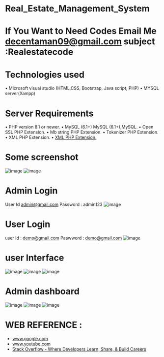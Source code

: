 # Real_Estate_Management_System
# If You Want to Need Codes Email Me decentaman09@gmail.com subject :Realestatecode
# Technologies used 
•	Microsoft visual studio (HTML,CSS, Bootstrap, Java script, PHP)
•	MYSQL server(Xampp)

 # Server Requirements 
•	PHP version 8.1 or newer.
•	MySQL (6.1+) MySQL (6.1+),MySQL.
•	Open SSL PHP Extension.
•	Mb string PHP Extension.
•	Tokenizer PHP Extension.
•	XML PHP Extension.
•	[XML PHP Extension.](https://www.apachefriends.org/download.html)

# Some screenshot 
![image](https://user-images.githubusercontent.com/81174648/177279491-9377c32e-0cc0-43cf-87a6-05d0bfd8ec75.png)
![image](https://user-images.githubusercontent.com/81174648/177279535-4f67333f-d903-42cd-b7a0-214d9b0c539f.png)

# Admin Login 
 User Id admin@gmail.com
 Password : admin123
 ![image](https://user-images.githubusercontent.com/81174648/177279697-263ed1ca-ebe3-44d2-a4f0-a8d5bdc3880f.png)
# User Login 
user Id : demo@gmail.com
Paswword : demo@gmail.com
![image](https://user-images.githubusercontent.com/81174648/177279881-c1ec5fe2-db1e-47d2-b142-e6066035ce1d.png)

# user Interface
![image](https://user-images.githubusercontent.com/81174648/177279944-cb7e4577-da19-422f-bb5a-926c67b8bf13.png)
![image](https://user-images.githubusercontent.com/81174648/177279963-20a2a8ea-0d7d-4cd0-be04-a7df2a967687.png)
![image](https://user-images.githubusercontent.com/81174648/177279976-ad462e2f-0b71-476e-8615-9fc710b9aaba.png)


# Admin dashboard 
![image](https://user-images.githubusercontent.com/81174648/177280036-64a4cf94-7480-4b47-b2d2-4bc9a84ddee7.png)
![image](https://user-images.githubusercontent.com/81174648/177280083-3e832472-74e1-4f62-b574-76aff7429ddf.png)
![image](https://user-images.githubusercontent.com/81174648/177280119-0b8e1b8b-a1d0-4257-abe5-a25dd26718a7.png)


# WEB REFERENCE :
*	www.google.com
* www.youtube.com
* [Stack Overflow - Where Developers Learn, Share, & Build Careers](https://stackoverflow.com/)


